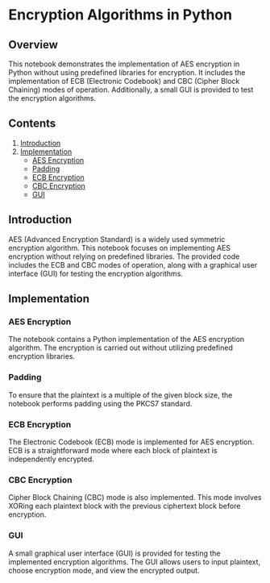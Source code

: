 # Encryption Algorithms in Python

## Overview

This notebook demonstrates the implementation of AES encryption in Python without using predefined libraries for encryption. It includes the implementation of ECB (Electronic Codebook) and CBC (Cipher Block Chaining) modes of operation. Additionally, a small GUI is provided to test the encryption algorithms.

## Contents

1. [Introduction](#introduction)
2. [Implementation](#implementation)
   - [AES Encryption](#aes-encryption)
   - [Padding](#padding)
   - [ECB Encryption](#ecb-encryption)
   - [CBC Encryption](#cbc-encryption)
   - [GUI](#gui)
## Introduction

AES (Advanced Encryption Standard) is a widely used symmetric encryption algorithm. This notebook focuses on implementing AES encryption without relying on predefined libraries. The provided code includes the ECB and CBC modes of operation, along with a graphical user interface (GUI) for testing the encryption algorithms.

## Implementation

### AES Encryption

The notebook contains a Python implementation of the AES encryption algorithm. The encryption is carried out without utilizing predefined encryption libraries.

### Padding

To ensure that the plaintext is a multiple of the given block size, the notebook performs padding using the PKCS7 standard.

### ECB Encryption

The Electronic Codebook (ECB) mode is implemented for AES encryption. ECB is a straightforward mode where each block of plaintext is independently encrypted.

### CBC Encryption

Cipher Block Chaining (CBC) mode is also implemented. This mode involves XORing each plaintext block with the previous ciphertext block before encryption.

### GUI

A small graphical user interface (GUI) is provided for testing the implemented encryption algorithms. The GUI allows users to input plaintext, choose encryption mode, and view the encrypted output.

